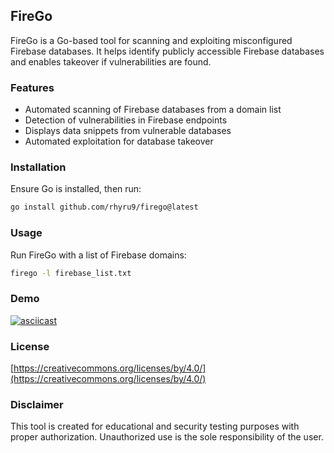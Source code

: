 ## FireGo  

FireGo is a Go-based tool for scanning and exploiting misconfigured Firebase databases. It helps identify publicly accessible Firebase databases and enables takeover if vulnerabilities are found.  

### Features  
- Automated scanning of Firebase databases from a domain list  
- Detection of vulnerabilities in Firebase endpoints  
- Displays data snippets from vulnerable databases  
- Automated exploitation for database takeover  

### Installation  
Ensure Go is installed, then run:  

```sh
go install github.com/rhyru9/firego@latest
```

### Usage  
Run FireGo with a list of Firebase domains:  

```sh
firego -l firebase_list.txt
```
### Demo
[![asciicast](https://asciinema.org/a/b67veNLmI301TuHs8UcPGZElU.svg)](https://asciinema.org/a/b67veNLmI301TuHs8UcPGZElU)

### License  
[https://creativecommons.org/licenses/by/4.0/](https://creativecommons.org/licenses/by/4.0/)  

### Disclaimer  
This tool is created for educational and security testing purposes with proper authorization. Unauthorized use is the sole responsibility of the user.
